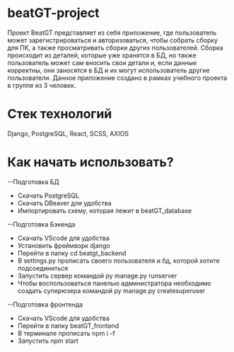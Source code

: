 # beatGT-project
Проект BeatGT представляет из себя приложение, где пользователь может зарегистрироваться и авторизоваться, чтобы собрать сборку для ПК, а также просматривать сборки других пользователей.
Сборка происходит из деталей, которые уже хранятся в БД, но также пользователь может сам вносить свои детали и, если данные корректны, они заносятся в БД и их могут использователь другие пользователи.
Данное приложение создано в рамках учебного проекта в группе из 3 человек.
# Стек технологий
Django, PostgreSQL, React, SCSS, AXIOS
# Как начать использовать?
--Подготовка БД
 * Скачать PostgreSQL
 * Скачать DBeaver для удобства
 * Импортировать схему, которая лежит в beatGT_database
   
--Подготовка Бэкенда
 * Скачать VScode для удобства
 * Установить фреймворк django
 * Перейти в папку cd beatgt_backend
 * В settings.py прописать своего пользователя и бд, которой хотите подсоединиться
 * Запустить сервер командой py manage.py runserver
 * Чтобы воспользоваться панелью администратора необходимо создать суперюзера командой py manage.py createsuperuser
   
--Подготовка фронтенда
 * Скачать VScode для удобства
 * Перейти в папку beatGT_frontend
 * В терминале прописать npm i -f
 * Запустить npm start
